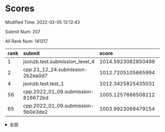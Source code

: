 # Scores

Modified Time: 2022-02-05 13:12:43

Submit Num: 207

All Rank Num: 141317

| rank |               submit               |       score        |       sigma        | pk_num |
| :--- | :--------------------------------- | :----------------- | :----------------- | :----- |
| 1    | jsonzb.test.submission_level_4     | 1014.5923062850499 | 0.8620248078664732 | 2733   |
| 2    | cpp.21_12_24.submission-2b2ea0d7   | 1012.7205105665994 | 0.8040653775819407 | 2730   |
| 4    | jsonzb.test.test_1                 | 1012.3425825435031 | 0.8008361940836074 | 2729   |
| 56   | cpp.2022_01_09.submission-816672bd | 1005.1257666508212 | 0.7274391875307454 | 2729   |
| 65   | cpp.2022_01_09.submission-5b0e3de2 | 1003.9923069479154 | 0.7098280887541537 | 2729   |


<details>
<summary>全部</summary>

| rank |                 submit                 |       score        |       sigma        | pk_num |
| :--- | :------------------------------------- | :----------------- | :----------------- | :----- |
| 1    | jsonzb.test.submission_level_4         | 1014.5923062850499 | 0.8620248078664732 | 2733   |
| 2    | cpp.21_12_24.submission-2b2ea0d7       | 1012.7205105665994 | 0.8040653775819407 | 2730   |
| 3    | gobigger.level_3.submission_level_3_2  | 1012.3595275976048 | 0.7943279109180498 | 2733   |
| 4    | jsonzb.test.test_1                     | 1012.3425825435031 | 0.8008361940836074 | 2729   |
| 5    | gobigger.level_3.submission_level_3_8  | 1011.7122785272038 | 0.784086887161851  | 2731   |
| 6    | gobigger.level_3.submission_level_3_0  | 1011.479523605807  | 0.7808551355121461 | 2731   |
| 7    | gobigger.level_3.submission_level_3_21 | 1011.3297197795796 | 0.7612625785994122 | 2733   |
| 8    | gobigger.level_3.submission_level_3_46 | 1011.2412736816368 | 0.7792355155695948 | 2729   |
| 9    | gobigger.level_3.submission_level_3_39 | 1011.1528349472419 | 0.7892572258426682 | 2734   |
| 10   | gobigger.level_3.submission_level_3_35 | 1011.1526112617803 | 0.7599602136811137 | 2736   |
| 11   | gobigger.level_3.submission_level_3_40 | 1010.9459446844016 | 0.7625151790943611 | 2737   |
| 12   | gobigger.level_3.submission_level_3_48 | 1010.8801810682754 | 0.7614590460702083 | 2730   |
| 13   | gobigger.level_3.submission_level_3_44 | 1010.7978169530596 | 0.7882605806182298 | 2733   |
| 14   | gobigger.level_3.submission_level_3_5  | 1010.782433756135  | 0.7862366080198253 | 2732   |
| 15   | gobigger.level_3.submission_level_3_1  | 1010.7501094376855 | 0.7934381120936707 | 2729   |
| 16   | gobigger.level_3.submission_level_3_26 | 1010.7271081258609 | 0.7623124930730135 | 2724   |
| 17   | gobigger.level_3.submission_level_3_25 | 1010.6655880175265 | 0.7616539772035331 | 2730   |
| 18   | gobigger.level_3.submission_level_3_20 | 1010.6537721214587 | 0.7676149747414108 | 2733   |
| 19   | gobigger.level_3.submission_level_3_6  | 1010.550220571915  | 0.7397249906628418 | 2726   |
| 20   | gobigger.level_3.submission_level_3_10 | 1010.4288611956532 | 0.7729455181297047 | 2727   |
| 21   | gobigger.level_3.submission_level_3_11 | 1010.4248950160431 | 0.7428747043976804 | 2728   |
| 22   | gobigger.level_3.submission_level_3_3  | 1010.266843102267  | 0.7425981107147739 | 2731   |
| 23   | gobigger.level_3.submission_level_3_22 | 1010.1919679676697 | 0.797304885658658  | 2732   |
| 24   | gobigger.level_3.submission_level_3_18 | 1010.1183441124257 | 0.753275182359955  | 2734   |
| 25   | gobigger.level_3.submission_level_3_31 | 1009.9752150117386 | 0.768221853972262  | 2729   |
| 26   | gobigger.level_3.submission_level_3_24 | 1009.9290687089672 | 0.7700930876347946 | 2732   |
| 27   | gobigger.level_3.submission_level_3_43 | 1009.9170914489061 | 0.7529833869510514 | 2731   |
| 28   | gobigger.level_3.submission_level_3_47 | 1009.9091564812426 | 0.7548705916687604 | 2727   |
| 29   | gobigger.level_3.submission_level_3_13 | 1009.8601229621825 | 0.7744645039130093 | 2732   |
| 30   | gobigger.level_3.submission_level_3_12 | 1009.7864528133274 | 0.755704173963814  | 2732   |
| 31   | gobigger.level_3.submission_level_3_34 | 1009.7378654420014 | 0.754466409766049  | 2727   |
| 32   | gobigger.level_3.submission_level_3_41 | 1009.6851432096694 | 0.7578477252557623 | 2732   |
| 33   | gobigger.level_3.submission_level_3_4  | 1009.6793108712465 | 0.7685234824022922 | 2727   |
| 34   | gobigger.level_3.submission_level_3_42 | 1009.6155142882108 | 0.7613858378556946 | 2730   |
| 35   | gobigger.level_3.submission_level_3_38 | 1009.5320756434838 | 0.7511713878651939 | 2728   |
| 36   | gobigger.level_3.submission_level_3_16 | 1009.4976191637357 | 0.7610336830988108 | 2732   |
| 37   | gobigger.level_3.submission_level_3_17 | 1009.4888211043261 | 0.7829802601347299 | 2730   |
| 38   | gobigger.level_3.submission_level_3_29 | 1009.4835458156257 | 0.7386742225613077 | 2732   |
| 39   | gobigger.level_3.submission_level_3_27 | 1009.4360878930428 | 0.7441672603867947 | 2731   |
| 40   | gobigger.level_3.submission_level_3_36 | 1009.392030153738  | 0.7787813197412702 | 2733   |
| 41   | gobigger.level_3.submission_level_3_45 | 1009.3166261827222 | 0.7689630588764267 | 2734   |
| 42   | gobigger.level_3.submission_level_3_28 | 1009.249373615817  | 0.7283083219443551 | 2727   |
| 43   | gobigger.level_3.submission_level_3_23 | 1009.2473597949956 | 0.77225378501953   | 2728   |
| 44   | gobigger.level_3.submission_level_3_30 | 1009.1764192781707 | 0.7493364874125463 | 2730   |
| 45   | gobigger.level_3.submission_level_3_33 | 1009.1477098090679 | 0.7497578236811597 | 2729   |
| 46   | gobigger.level_3.submission_level_3_14 | 1009.1106056995153 | 0.7605117439085686 | 2732   |
| 47   | gobigger.level_3.submission_level_3_32 | 1008.7801727201269 | 0.7422129447163864 | 2735   |
| 48   | gobigger.level_3.submission_level_3_9  | 1008.6926341433688 | 0.7591543125717956 | 2727   |
| 49   | gobigger.level_3.submission_level_3_15 | 1008.6422401816274 | 0.7571031889414576 | 2727   |
| 50   | gobigger.level_3.submission_level_3_37 | 1008.5355339440234 | 0.7439486815751407 | 2727   |
| 51   | gobigger.level_3.submission_level_3_49 | 1008.4923906350398 | 0.7549761796418878 | 2730   |
| 52   | gobigger.level_3.submission_level_3_7  | 1008.2084044901052 | 0.7506124944139618 | 2725   |
| 53   | gobigger.level_3.submission_level_3_19 | 1008.0694718568708 | 0.7290976822541541 | 2729   |
| 54   | gobigger.level_1.submission_level_1_5  | 1005.3847209497985 | 0.723808942782778  | 2732   |
| 55   | gobigger.level_1.submission_level_1_15 | 1005.2189988945049 | 0.7238355736420234 | 2726   |
| 56   | cpp.2022_01_09.submission-816672bd     | 1005.1257666508212 | 0.7274391875307454 | 2729   |
| 57   | gobigger.level_1.submission_level_1_1  | 1004.760326297411  | 0.713989348273163  | 2730   |
| 58   | gobigger.level_1.submission_level_1_12 | 1004.4395941307035 | 0.7315353599615504 | 2729   |
| 59   | gobigger.level_1.submission_level_1_7  | 1004.0921122990953 | 0.702663578810933  | 2733   |
| 60   | gobigger.level_1.submission_level_1_17 | 1004.0901571318797 | 0.7121965795808615 | 2728   |
| 61   | gobigger.level_1.submission_level_1_44 | 1004.0844415777179 | 0.7268468434314499 | 2733   |
| 62   | gobigger.level_1.submission_level_1_43 | 1004.0624325874825 | 0.7128359861577724 | 2724   |
| 63   | gobigger.level_1.submission_level_1_34 | 1004.0568120739707 | 0.7104654810687246 | 2730   |
| 64   | gobigger.level_1.submission_level_1_11 | 1003.9987585861056 | 0.7109267832570773 | 2734   |
| 65   | cpp.2022_01_09.submission-5b0e3de2     | 1003.9923069479154 | 0.7098280887541537 | 2729   |
| 66   | gobigger.level_1.submission_level_1_45 | 1003.9791548463547 | 0.7297256639263523 | 2733   |
| 67   | gobigger.level_1.submission_level_1_47 | 1003.9359539353316 | 0.7119581663861625 | 2734   |
| 68   | gobigger.level_1.submission_level_1_4  | 1003.7387415360499 | 0.7091418856222689 | 2735   |
| 69   | gobigger.level_1.submission_level_1_25 | 1003.650108762628  | 0.7093364572149319 | 2732   |
| 70   | gobigger.level_1.submission_level_1_9  | 1003.6446801635673 | 0.7175424435181663 | 2732   |
| 71   | gobigger.level_1.submission_level_1_35 | 1003.5739349490686 | 0.7198222840518136 | 2731   |
| 72   | gobigger.level_1.submission_level_1_16 | 1003.5276432114865 | 0.7196943590447175 | 2732   |
| 73   | gobigger.level_1.submission_level_1_2  | 1003.5243790947135 | 0.7093821939882126 | 2731   |
| 74   | gobigger.level_1.submission_level_1_28 | 1003.4610297353138 | 0.7258888981558682 | 2732   |
| 75   | gobigger.level_1.submission_level_1_42 | 1003.4526449527941 | 0.7164274467274027 | 2731   |
| 76   | gobigger.level_1.submission_level_1_26 | 1003.4357633312919 | 0.7151779708840129 | 2730   |
| 77   | gobigger.level_1.submission_level_1_32 | 1003.4146497812438 | 0.7054880903128977 | 2730   |
| 78   | gobigger.level_1.submission_level_1_6  | 1003.2808906162398 | 0.7168465445414525 | 2730   |
| 79   | gobigger.level_1.submission_level_1_41 | 1003.2761258738248 | 0.7246463546523109 | 2726   |
| 80   | gobigger.level_1.submission_level_1_29 | 1003.2038298306934 | 0.7037973909974935 | 2731   |
| 81   | gobigger.level_1.submission_level_1_21 | 1003.1819453106663 | 0.7130803614824195 | 2734   |
| 82   | gobigger.level_1.submission_level_1_3  | 1003.1725644055366 | 0.722869636604615  | 2735   |
| 83   | gobigger.level_1.submission_level_1_23 | 1003.1094934672329 | 0.7228027979839438 | 2733   |
| 84   | gobigger.level_1.submission_level_1_40 | 1003.0776437630321 | 0.7074492291160537 | 2731   |
| 85   | gobigger.level_1.submission_level_1_20 | 1003.0044913942902 | 0.7179445121029859 | 2729   |
| 86   | gobigger.level_1.submission_level_1_46 | 1002.9975149104932 | 0.7133099392043032 | 2726   |
| 87   | gobigger.level_1.submission_level_1_19 | 1002.91387031211   | 0.7149181535864622 | 2730   |
| 88   | gobigger.level_1.submission_level_1_31 | 1002.8950074340831 | 0.7089245390950444 | 2733   |
| 89   | gobigger.level_1.submission_level_1_27 | 1002.8945629258312 | 0.7263044702575558 | 2731   |
| 90   | gobigger.level_1.submission_level_1_10 | 1002.7964825942634 | 0.711477983624142  | 2731   |
| 91   | gobigger.level_1.submission_level_1_14 | 1002.7862961530068 | 0.7172126175310745 | 2735   |
| 92   | gobigger.level_1.submission_level_1_36 | 1002.7544494250458 | 0.7201949117485585 | 2732   |
| 93   | gobigger.level_1.submission_level_1_48 | 1002.6648358446527 | 0.7186052834591206 | 2732   |
| 94   | gobigger.level_1.submission_level_1_18 | 1002.6039108574458 | 0.7117849233566401 | 2730   |
| 95   | gobigger.level_1.submission_level_1_22 | 1002.5673492731106 | 0.7221002532001459 | 2736   |
| 96   | gobigger.level_1.submission_level_1_13 | 1002.5591391029653 | 0.7214430036809142 | 2727   |
| 97   | gobigger.level_1.submission_level_1_49 | 1002.5002415133517 | 0.7169617958460326 | 2731   |
| 98   | gobigger.level_1.submission_level_1_37 | 1002.4748249589834 | 0.7181427364427068 | 2734   |
| 99   | gobigger.level_1.submission_level_1_8  | 1002.4647964693162 | 0.7137682463421305 | 2722   |
| 100  | gobigger.level_1.submission_level_1_33 | 1002.4137010270719 | 0.7099680446518842 | 2739   |
| 101  | gobigger.level_1.submission_level_1_24 | 1002.0986299857806 | 0.7136367488280729 | 2727   |
| 102  | gobigger.level_1.submission_level_1_30 | 1001.8351950198486 | 0.7242604218578078 | 2727   |
| 103  | gobigger.level_1.submission_level_1_0  | 1001.7824011746235 | 0.7098415014932812 | 2731   |
| 104  | gobigger.level_1.submission_level_1_39 | 1001.5874862481603 | 0.7176278319672017 | 2732   |
| 105  | gobigger.level_1.submission_level_1_38 | 1001.1205191685912 | 0.7130249411721722 | 2735   |
| 106  | gobigger.random.submission_random_18   | 997.2082003538511  | 0.7126995160940099 | 2730   |
| 107  | gobigger.random.submission_random_37   | 997.1208312223259  | 0.7138536990587033 | 2737   |
| 108  | gobigger.random.submission_random_38   | 996.8849817076218  | 0.7049715029176113 | 2735   |
| 109  | gobigger.random.submission_random_30   | 996.8274870988682  | 0.713753579687331  | 2730   |
| 110  | gobigger.random.submission_random_31   | 996.7685647970328  | 0.7015610767707652 | 2736   |
| 111  | gobigger.random.submission_random_1    | 996.7019867099409  | 0.7066090453869198 | 2731   |
| 112  | gobigger.random.submission_random_5    | 996.612145397096   | 0.7061884145031828 | 2731   |
| 113  | gobigger.random.submission_random_47   | 996.5624134525588  | 0.7126416759787796 | 2724   |
| 114  | gobigger.random.submission_random_41   | 996.5296295912873  | 0.7194147308706361 | 2729   |
| 115  | gobigger.random.submission_random_15   | 996.5123230540453  | 0.705868842624032  | 2735   |
| 116  | gobigger.random.submission_random_12   | 996.5072122445395  | 0.7195255563664502 | 2730   |
| 117  | gobigger.random.submission_random_9    | 996.5020821867686  | 0.708843664696452  | 2733   |
| 118  | gobigger.random.submission_random_40   | 996.2955328978691  | 0.7211403632068956 | 2734   |
| 119  | gobigger.random.submission_random_27   | 996.2371417435568  | 0.7041900085457279 | 2735   |
| 120  | gobigger.random.submission_random_23   | 996.2266463997449  | 0.7104714269590545 | 2732   |
| 121  | gobigger.random.submission_random_10   | 996.1869606396194  | 0.7025749572454402 | 2730   |
| 122  | gobigger.random.submission_random_45   | 996.1189820954797  | 0.7052049640185445 | 2733   |
| 123  | gobigger.random.submission_random_33   | 996.1096439291088  | 0.7094608641918984 | 2729   |
| 124  | gobigger.random.submission_random_4    | 996.0892143721306  | 0.7096267138928475 | 2734   |
| 125  | gobigger.random.submission_random_28   | 996.0614442405919  | 0.7282963562996784 | 2726   |
| 126  | gobigger.random.submission_random_22   | 996.0567778437111  | 0.7025396545234784 | 2727   |
| 127  | gobigger.random.submission_random_19   | 996.0492167783932  | 0.7107190826382005 | 2730   |
| 128  | gobigger.random.submission_random_21   | 996.0348849801142  | 0.7037304950684314 | 2734   |
| 129  | gobigger.random.submission_random_29   | 995.9511966666291  | 0.7077647141549126 | 2734   |
| 130  | gobigger.random.submission_random_39   | 995.943768690044   | 0.7069333315325899 | 2730   |
| 131  | gobigger.random.submission_random_16   | 995.9091322752846  | 0.730275647810198  | 2730   |
| 132  | gobigger.random.submission_random_20   | 995.9010966267336  | 0.706815863416163  | 2729   |
| 133  | gobigger.random.submission_random_32   | 995.9000478708296  | 0.7069808585578606 | 2732   |
| 134  | gobigger.random.submission_random_48   | 995.8959912209975  | 0.707671343403088  | 2730   |
| 135  | gobigger.random.submission_random_42   | 995.8482804212873  | 0.7166501957750022 | 2730   |
| 136  | gobigger.random.submission_random_17   | 995.8448991283594  | 0.7131573943683629 | 2734   |
| 137  | gobigger.random.submission_random_36   | 995.8367994477608  | 0.7153677736985835 | 2729   |
| 138  | gobigger.random.submission_random_14   | 995.7752244739156  | 0.7187696522905326 | 2734   |
| 139  | gobigger.random.submission_random_6    | 995.7698776262007  | 0.7105795323391362 | 2734   |
| 140  | gobigger.random.submission_random_49   | 995.7312261104279  | 0.715084136729113  | 2721   |
| 141  | gobigger.random.submission_random_44   | 995.6974790297046  | 0.7123991236175768 | 2733   |
| 142  | gobigger.random.submission_random_25   | 995.6440272212411  | 0.7090056904907801 | 2733   |
| 143  | gobigger.random.submission_random_7    | 995.6130515285797  | 0.715400145596094  | 2733   |
| 144  | gobigger.random.submission_random_46   | 995.5813716073765  | 0.7228589772605529 | 2723   |
| 145  | gobigger.random.submission_random_26   | 995.4959682868224  | 0.7106302500372755 | 2734   |
| 146  | gobigger.random.submission_random_11   | 995.4524084837341  | 0.7130982109668367 | 2729   |
| 147  | gobigger.random.submission_random_24   | 995.418805958892   | 0.7061685418913813 | 2727   |
| 148  | gobigger.random.submission_random_43   | 995.3806147304575  | 0.7124515011184377 | 2732   |
| 149  | gobigger.random.submission_random_0    | 995.367215093268   | 0.7263600287989778 | 2726   |
| 150  | gobigger.random.submission_random_35   | 995.3259005300295  | 0.7150127266235848 | 2730   |
| 151  | gobigger.random.submission_random_3    | 995.2560716818691  | 0.7210551373785994 | 2733   |
| 152  | gobigger.random.submission_random_2    | 995.1769886643008  | 0.7163749076740423 | 2727   |
| 153  | gobigger.random.submission_random_13   | 994.9011718399036  | 0.6989651135435538 | 2732   |
| 154  | gobigger.random.submission_random_8    | 994.755332132944   | 0.7267463216501383 | 2736   |
| 155  | gobigger.random.submission_random_34   | 994.690209815645   | 0.7224658311534972 | 2731   |
| 156  | gobigger.level_2.submission_level_2_42 | 994.0426173110692  | 0.7426388282710765 | 2731   |
| 157  | gobigger.level_2.submission_level_2_34 | 993.9540193198345  | 0.7183135411654973 | 2732   |
| 158  | gobigger.level_2.submission_level_2_37 | 993.37138945711    | 0.7307493430382558 | 2735   |
| 159  | gobigger.level_2.submission_level_2_23 | 993.3086390196698  | 0.7296496293225094 | 2732   |
| 160  | gobigger.level_2.submission_level_2_12 | 993.286906197471   | 0.7288607699485287 | 2730   |
| 161  | gobigger.level_2.submission_level_2_30 | 993.152669309435   | 0.7427621172755523 | 2729   |
| 162  | gobigger.level_2.submission_level_2_47 | 993.0688206053235  | 0.7445214466778917 | 2729   |
| 163  | gobigger.level_2.submission_level_2_40 | 993.067007399469   | 0.7188171348451007 | 2725   |
| 164  | gobigger.level_2.submission_level_2_48 | 992.8973330408643  | 0.7515150743883602 | 2723   |
| 165  | gobigger.level_2.submission_level_2_46 | 992.8659036741174  | 0.7278476407506743 | 2728   |
| 166  | gobigger.level_2.submission_level_2_45 | 992.8595959252252  | 0.7447454189195972 | 2731   |
| 167  | gobigger.level_2.submission_level_2_43 | 992.8343921674392  | 0.7379093178066461 | 2730   |
| 168  | gobigger.level_2.submission_level_2_0  | 992.7685000994152  | 0.7494801528391073 | 2731   |
| 169  | gobigger.level_2.submission_level_2_27 | 992.7039324538849  | 0.7422541741383025 | 2731   |
| 170  | gobigger.level_2.submission_level_2_33 | 992.6873456496796  | 0.7344001619377954 | 2735   |
| 171  | gobigger.level_2.submission_level_2_2  | 992.6554779503215  | 0.747247455628298  | 2731   |
| 172  | gobigger.level_2.submission_level_2_22 | 992.6295290006798  | 0.7368374359364045 | 2735   |
| 173  | gobigger.level_2.submission_level_2_44 | 992.6052026372911  | 0.7278537008453511 | 2734   |
| 174  | gobigger.level_2.submission_level_2_14 | 992.5875203459433  | 0.7533176133695416 | 2728   |
| 175  | gobigger.level_2.submission_level_2_39 | 992.1962222013376  | 0.7308714850595961 | 2731   |
| 176  | gobigger.level_2.submission_level_2_18 | 992.1089330572994  | 0.7438265080614272 | 2733   |
| 177  | gobigger.level_2.submission_level_2_49 | 992.047964666544   | 0.7512017529554734 | 2734   |
| 178  | gobigger.level_2.submission_level_2_11 | 992.0011446611203  | 0.7366723726943931 | 2734   |
| 179  | gobigger.level_2.submission_level_2_15 | 991.9843123610611  | 0.7409345842208316 | 2731   |
| 180  | gobigger.level_2.submission_level_2_38 | 991.9388739700146  | 0.7632382015908631 | 2728   |
| 181  | gobigger.level_2.submission_level_2_26 | 991.7425169245982  | 0.7567788286716496 | 2732   |
| 182  | gobigger.level_2.submission_level_2_9  | 991.7402577506166  | 0.7624360022557173 | 2728   |
| 183  | gobigger.level_2.submission_level_2_20 | 991.7008336432308  | 0.7370209720280909 | 2731   |
| 184  | gobigger.level_2.submission_level_2_1  | 991.6859505146008  | 0.7785489986652631 | 2732   |
| 185  | gobigger.level_2.submission_level_2_35 | 991.5968867109327  | 0.7523909019680084 | 2732   |
| 186  | gobigger.level_2.submission_level_2_3  | 991.5967457434042  | 0.7401627104492118 | 2732   |
| 187  | gobigger.level_2.submission_level_2_19 | 991.5372757430598  | 0.7386958058359862 | 2728   |
| 188  | gobigger.level_2.submission_level_2_36 | 991.4539882549528  | 0.7593795071174833 | 2729   |
| 189  | gobigger.level_2.submission_level_2_4  | 991.3878855416913  | 0.7828066343227409 | 2730   |
| 190  | gobigger.level_2.submission_level_2_8  | 991.3633370540127  | 0.750271355237582  | 2731   |
| 191  | gobigger.level_2.submission_level_2_7  | 991.354774516426   | 0.7476268153520185 | 2731   |
| 192  | gobigger.level_2.submission_level_2_21 | 991.2441880234713  | 0.7456007640852447 | 2733   |
| 193  | gobigger.level_2.submission_level_2_13 | 991.209228850019   | 0.7607873059276694 | 2734   |
| 194  | gobigger.level_2.submission_level_2_32 | 991.1960990707499  | 0.7473355906534572 | 2730   |
| 195  | gobigger.level_2.submission_level_2_31 | 991.1882401885694  | 0.744434679177055  | 2730   |
| 196  | gobigger.level_2.submission_level_2_10 | 991.1549961141718  | 0.7410004303438447 | 2730   |
| 197  | gobigger.level_2.submission_level_2_17 | 991.12099068984    | 0.7492400796409809 | 2729   |
| 198  | gobigger.level_2.submission_level_2_6  | 991.108068882755   | 0.7442888702673149 | 2730   |
| 199  | gobigger.level_2.submission_level_2_41 | 991.0060821540015  | 0.7415606494936143 | 2731   |
| 200  | gobigger.level_2.submission_level_2_29 | 990.8005890459197  | 0.7537329825742441 | 2731   |
| 201  | gobigger.level_2.submission_level_2_25 | 990.7867142942725  | 0.7581679638599248 | 2732   |
| 202  | gobigger.level_2.submission_level_2_24 | 990.7024386917979  | 0.7915922577506118 | 2729   |
| 203  | gobigger.level_2.submission_level_2_28 | 990.6122401456296  | 0.7745633890051511 | 2734   |
| 204  | gobigger.level_2.submission_level_2_16 | 990.519237142755   | 0.7670528863249201 | 2728   |
| 205  | gobigger.level_2.submission_level_2_5  | 989.9593819985097  | 0.7855051377736788 | 2731   |
| 206  | gobigger.none.submission_none_0        | 977.3190196054575  | 1.3980117828014123 | 2726   |
| 207  | gobigger.none.submission_none_1        | 974.8228169918406  | 1.4952269968485623 | 2735   |

</details>